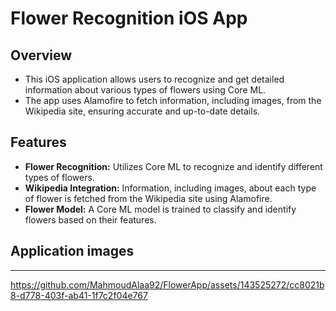# Flower Recognition iOS App

## Overview
- This iOS application allows users to recognize and get detailed information about various types of flowers using Core ML. 
- The app uses Alamofire to fetch information, including images, from the Wikipedia site, ensuring accurate and up-to-date details.

## Features
- **Flower Recognition:** Utilizes Core ML to recognize and identify different types of flowers.
- **Wikipedia Integration:** Information, including images, about each type of flower is fetched from the Wikipedia site using Alamofire.
- **Flower Model:** A Core ML model is trained to classify and identify flowers based on their features.

## Application images

--------------------------------------------------------------------------


https://github.com/MahmoudAlaa92/FlowerApp/assets/143525272/cc8021b8-d778-403f-ab41-1f7c2f04e767


